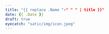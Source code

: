 ```yaml
---
title: "{{ replace .Name "-" " " | title }}"
date: {{ .Date }}
draft: true
eyecatch: "satic/img/icon.jpeg"
---
```


